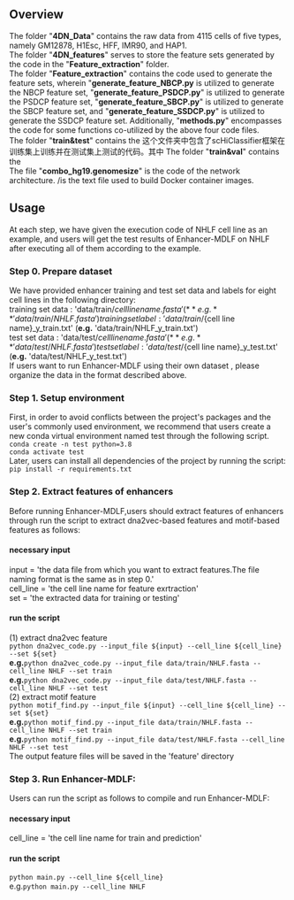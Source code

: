 ## Overview
The folder "**4DN_Data**" contains the raw data from 4115 cells of five types, namely GM12878, H1Esc, HFF, IMR90, and HAP1.  
The folder "**4DN_features**" serves to store the feature sets generated by the code in the "**Feature_extraction**" folder.  
The folder "**Feature_extraction**" contains the code used to generate the feature sets, wherein "**generate_feature_NBCP.py** is utilized to generate the NBCP feature set, "**generate_feature_PSDCP.py**" is utilized to generate the PSDCP feature set, "**generate_feature_SBCP.py**" is utilized to generate the SBCP feature set, and "**generate_feature_SSDCP.py**" is utilized to generate the SSDCP feature set. Additionally, "**methods.py**" encompasses the code for some functions co-utilized by the above four code files.  
The folder "**train&test**" contains the 这个文件夹中包含了scHiClassifier框架在训练集上训练并在测试集上测试的代码。其中
The folder "**train&val**" contains the  
The file "**combo_hg19.genomesize**" is the code of the network architecture.  /is the text file used to build Docker container images.  
 
## Usage 
At each step, we have given the execution code of NHLF cell line as an example, and users will get the test results of Enhancer-MDLF on NHLF after executing all of them according to the example.
### Step 0. Prepare dataset
We have provided enhancer training and test set data and labels for eight cell lines in the following directory:  
training set data : 'data/train/${cell line name}.fasta'  (**e.g.** 'data/train/NHLF.fasta')  
training set label : 'data/train/${cell line name}_y_train.txt'  (**e.g.** 'data/train/NHLF_y_train.txt')  
test set data : 'data/test/${cell line name}.fasta'  (**e.g.** 'data/test/NHLF.fasta')  
test set label : 'data/test/${cell line name}_y_test.txt'  (**e.g.** 'data/test/NHLF_y_test.txt')  
If users want to run Enhancer-MDLF using their own dataset , please organize the data in the format described above. 
### Step 1. Setup environment
First, in order to avoid conflicts between the project's packages and the user's commonly used environment, we recommend that users create a new conda virtual environment named test through the following script.  
`conda create -n test python=3.8`  
`conda activate test`  
Later, users can install all dependencies of the project by running the script:  
`pip install -r requirements.txt`  
### Step 2. Extract features of enhancers
Before running Enhancer-MDLF,users should extract features of enhancers through run the script to extract dna2vec-based features and motif-based features as follows:  
#### necessary input  
input = 'the data file from which you want to extract features.The file naming format is the same as in step 0.'  
cell_line = 'the cell line name for feature exrtraction'  
set = 'the extracted data for training or testing'  
#### run the script
(1) extract dna2vec feature  
`python dna2vec_code.py --input_file ${input} --cell_line ${cell_line} --set ${set}`   
**e.g.**`python dna2vec_code.py --input_file data/train/NHLF.fasta --cell_line NHLF --set train`  
**e.g.**`python dna2vec_code.py --input_file data/test/NHLF.fasta --cell_line NHLF --set test`  
(2) extract motif feature  
`python motif_find.py --input_file ${input} --cell_line ${cell_line} --set ${set}`  
**e.g.**`python motif_find.py --input_file data/train/NHLF.fasta --cell_line NHLF --set train`  
**e.g.**`python motif_find.py --input_file data/test/NHLF.fasta --cell_line NHLF --set test`  
The output feature files will be saved in the 'feature' directory
### Step 3. Run Enhancer-MDLF:  
Users can run the script as follows to compile and run Enhancer-MDLF:    
#### necessary input  
cell_line = 'the cell line name for train and prediction'  
#### run the script
`python main.py --cell_line ${cell_line}`    
e.g.`python main.py --cell_line NHLF`   

